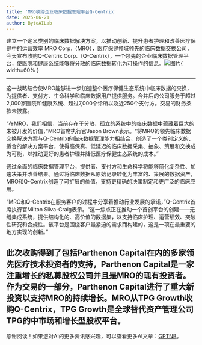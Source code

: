 ```yaml
---
title: 'MRO收购企业临床数据管理平台Q-Centrix'
date: 2025-06-21
author: ByteAILab
---
```


建立一个定义类别的临床数据解决方案，以推动创新、提升患者护理和改善医疗保健中的运营效率
MRO Corp.（MRO），医疗保健领域领先的临床数据交换公司，今天宣布收购Q-Centrix Corp.（Q-Centrix），一个领先的企业临床数据管理平台，使医院和健康系统能够将分散的临床数据转化为可操作的信息。![图片](https://ai-techpark.com/wp-content/uploads/MRO-Acquires.jpg){ width=60% }

---
这一战略结合使MRO能够进一步加速整个医疗保健生态系统中临床数据的交换，为提供者、支付方、生命科学和临床数据用户提供服务。合并后的公司服务于超过2,000家医院和健康系统、超过7,000个诊所以及近250个支付方。交易的财务条款未披露。

“在MRO，我们相信，当前存在于分散、孤立的系统中的临床数据中蕴藏着巨大的未被开发的价值，”MRO首席执行官Jason Brown表示。“将MRO的领先临床数据交换解决方案与Q-Centrix的临床数据管理能力相结合，创造了一个类别定义的、适合的解决方案平台，使得高保真、低延迟的临床数据采集、抽象、策展和交换成为可能，以推动更好的患者护理并降低医疗保健生态系统的成本。”

通过全面的临床数据管理平台，提供者、支付方和生命科学将能够简化复杂性、加速决策并改善结果。通过将临床数据从原始记录转化为丰富的、策展的数据资产，MRO和Q-Centrix创造了可扩展的价值，支持更精确的决策制定和更广泛的临床应用。

“MRO和Q-Centrix在服务客户的过程中分享着推动行业发展的承诺，”Q-Centrix首席执行官Milton Silva-Craig表示。“这一焦点正在推动一个首创平台的创建——无缝集成系统，提供结构化的、高价值的数据集，以支持临床护理、运营绩效、突破性研究和合规性。该平台是围绕客户最紧迫的需求而构建的，这是一项在最重要的地方实现的创新。”

此次收购得到了包括Parthenon Capital在内的多家领先医疗技术投资者的支持，Parthenon Capital是一家注重增长的私募股权公司并且是MRO的现有投资者。作为交易的一部分，Parthenon Capital进行了重大新投资以支持MRO的持续增长。MRO从TPG Growth收购Q-Centrix，TPG Growth是全球替代资产管理公司TPG的中市场和增长型股权平台。
---
感谢阅读！如果您对AI的更多资讯感兴趣，可以查看更多AI文章：[GPTNB](https://gptnb.com)。